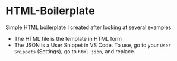 # HTML-Boilerplate
Simple HTML boilerplate I created after looking at several examples
 * The HTML file is the template in HTML form
 * The JSON is a User Snippet in VS Code. To use, go to your `User Snippets` (Settings), go to `html.json`, and replace.
